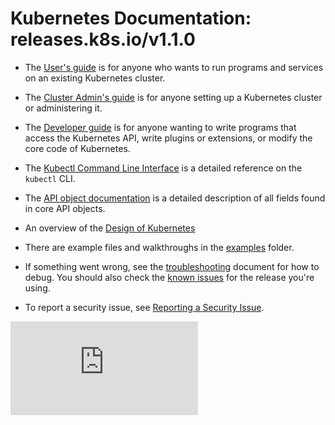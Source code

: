 <!-- BEGIN MUNGE: UNVERSIONED_WARNING -->


<!-- END MUNGE: UNVERSIONED_WARNING -->

# Kubernetes Documentation: releases.k8s.io/v1.1.0

* The [User's guide](user-guide/README.md) is for anyone who wants to run programs and
  services on an existing Kubernetes cluster.

* The [Cluster Admin's guide](admin/README.md) is for anyone setting up
  a Kubernetes cluster or administering it.

* The [Developer guide](devel/README.md) is for anyone wanting to write
  programs that access the Kubernetes API, write plugins or extensions, or
  modify the core code of Kubernetes.

* The [Kubectl Command Line Interface](user-guide/kubectl/kubectl.md) is a detailed reference on
  the `kubectl` CLI.

* The [API object documentation](http://kubernetes.io/third_party/swagger-ui/)
  is a detailed description of all fields found in core API objects.

* An overview of the [Design of Kubernetes](design/)

* There are example files and walkthroughs in the [examples](../examples/)
  folder.

* If something went wrong, see the [troubleshooting](troubleshooting.md) document for how to debug.
You should also check the [known issues](user-guide/known-issues.md) for the release you're using.

* To report a security issue, see [Reporting a Security Issue](reporting-security-issues.md).




<!-- BEGIN MUNGE: IS_VERSIONED -->
<!-- TAG IS_VERSIONED -->
<!-- END MUNGE: IS_VERSIONED -->


<!-- BEGIN MUNGE: GENERATED_ANALYTICS -->
[![Analytics](https://kubernetes-site.appspot.com/UA-36037335-10/GitHub/docs/README.md?pixel)]()
<!-- END MUNGE: GENERATED_ANALYTICS -->
